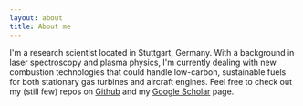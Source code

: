 ```yaml
---
layout: about
title: About me
---
```

I'm a research scientist located in Stuttgart, Germany. With a background in laser spectroscopy and plasma physics, I'm currently dealing with new combustion technologies that could handle low-carbon, sustainable fuels for both stationary gas turbines and aircraft engines. Feel free to check out my (still few) repos on [Github](https://github.com/chuckedfromspace) and my [Google Scholar](https://scholar.google.com/citations?hl=de&user=_VHoPw0AAAAJ&view_op=list_works&sortby=pubdate) page.
